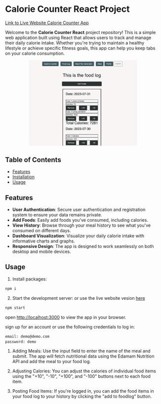 # Calorie Counter React Project

<!-- link to render url -->

[Link to Live Website Calorie Counter App](https://calorie-counter-mcz6.onrender.com/)

Welcome to the **Calorie Counter React** project repository! This is a simple web application built using React that allows users to track and manage their daily calorie intake. Whether you're trying to maintain a healthy lifestyle or achieve specific fitness goals, this app can help you keep tabs on your calorie consumption.

<div style="text-align: center;">
    <!-- Your Image Here -->
    <img src="https://github.com/tommypurcell/calorie-counter-react/raw/master/public/images/Screen%20Shot%202023-08-09%20at%209.02.16%20PM.png" alt="food log" width="350"/>
</div>

## Table of Contents

- [Features](#features)
- [Installation](#installation)
- [Usage](#usage)

## Features

- **User Authentication**: Secure user authentication and registration system to ensure your data remains private.
- **Add Foods**: Easily add foods you've consumed, including calories.
- **View History**: Browse through your meal history to see what you've consumed on different days.
- **Dashboard Visualization**: Visualize your daily calorie intake with informative charts and graphs.
- **Responsive Design**: The app is designed to work seamlessly on both desktop and mobile devices.

## Usage

1. Install packages:

```bash
npm i
```

2. Start the development server:
   or use the live website vesion [here](https://calorie-counter-mcz6.onrender.com/)

```bash
npm start
```

open [http://localhost:3000](http://localhost:3000) to view the app in your browser.

sign up for an account or use the following credentials to log in:

```bash
email: demo@demo.com
password: demo
```

1. Adding Meals: Use the input field to enter the name of the meal and submit. The app will fetch nutritional data using the Edamam Nutrition API and add the meal to your food log.

1. Adjusting Calories: You can adjust the calories of individual food items using the "+10", "-10", "+100", and "-100" buttons next to each food item.

1. Posting Food Items: If you're logged in, you can add the food items in your food log to your history by clicking the "add to foodlog" button.
